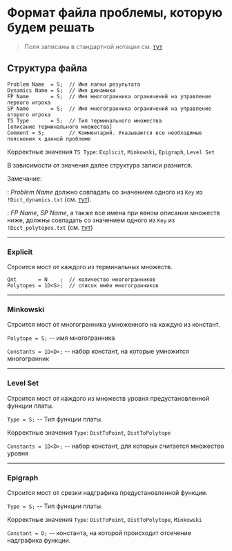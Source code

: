 # Формат файла проблемы, которую будем решать

> Поля записаны в стандартной нотации см. [тут](../DataFormat.md)

## Структура файла

```
Problem Name  = S;  // Имя папки результата
Dynamics Name = S;  // Имя динамики
FP Name       = S;  // Имя многогранника ограничений на управление первого игрока
SP Name       = S;  // Имя многогранника ограничений на управление второго игрока
TS Type       = S;  // Тип терминального множества
[описание терминального множества]
Comment = S;        // Комментарий. Указываются все необходимые пояснения к данной проблеме
```

Корректные значения `TS Type`: `Explicit`, `Minkowski`, `Epigraph`, `Level Set`

В зависимости от значения далее структура записи разнится.

Замечание:

: _Problem Name_ должно совпадать со значением одного из `Key` из
`!Dict_dynamics.txt` (см. [тут](../LDG_FolderStructure.md#dynamics)).

: _FP Name_, _SP Name_, а также все имена при явном описании множеств ниже, должны совпадать со значением одного из `Key` из
`!Dict_polytopes.txt` (см. [тут](../LDG_FolderStructure.md#polytopes))

---

### Explicit

Строится мост от каждого из терминальных множеств.
```
Qnt       = N    ;  // количество многогранников
Polytopes = 1D<S>;  // список имён многогранников 
```

---

### Minkowski

Строится мост от многогранника умноженного на каждую из констант.

`Polytope = S;`  -- имя многогранника

`Constants = 1D<D>;`  -- набор констант, на которые умножится многогранник

---

### Level Set

Строится мост от каждого из множеств уровня предустановленной функции платы.

`Type = S;`  -- Тип функции платы.

Корректные значения `Type`: `DistToPoint`, `DistToPolytope`

`Constants = 1D<D>;`  -- набор констант, для которых считается множество уровня

---

### Epigraph

Строится мост от срезки надграфика предустановленной функции.

`Type = S;`  -- Тип функции платы.

Корректные значения `Type`: `DistToPoint`, `DistToPolytope`, `Minkowski`

`Constant = D;`  -- константа, на которой происходит отсечение надграфика функции.